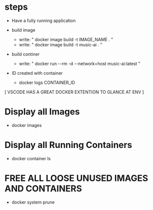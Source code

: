# steps
- Have a fully running application

- build image
    - write: " docker image build -t IMAGE_NAME . "
    - write: " docker image build -t music-ai . "

- build continer
    - write: " docker run --rm -d --network=host  music-ai:latest  "


- ID created with container
    - docker logs CONTAINER_ID



[ VSCODE HAS A GREAT DOCKER EXTENTION TO GLANCE AT ENV ]

# Display all Images
- docker images

# Display all Running Containers
- docker container ls


# FREE ALL LOOSE UNUSED IMAGES AND CONTAINERS
- docker system prune
